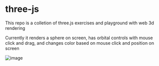 # three-js
This repo is a colletion of three.js exercises and playground with web 3d rendering

Currently it renders a sphere on screen, has orbital controls with mouse click and drag, and changes color based on mouse click and position on screen

![image](https://user-images.githubusercontent.com/81785565/213923909-b2e3b043-b7d2-4954-b66f-54f7de4f1aba.png)
